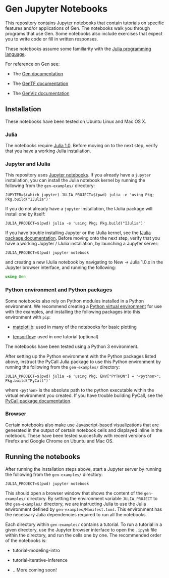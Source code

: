 # Gen Jupyter Notebooks

This repository contains Jupyter notebooks that contain tutorials on specific features and/or applications of Gen.
The notebooks walk you through programs that use Gen.
Some notebooks also include exercises that expect you to write code or fill in written responses.

These notebooks assume some familiarity with the [Julia programming language](https://julialang.org/).

For reference on Gen see:

- The [Gen documentation](https://probcomp.github.io/Gen/dev/)

- The [GenTF documentation](https://probcomp.github.io/GenTF/dev/)

- The [GenViz documentation](https://probcomp.github.io/GenTF/dev/)


## Installation

These notebooks have been tested on Ubuntu Linux and Mac OS X.

### Julia

The notebooks require [Julia 1.0](https://julialang.org/downloads/).
Before moving on to the next step, verify that you have a working Julia installation.

### Jupyter and IJulia

This repository uses [Jupyter notebooks](https://jupyter.org/).
If you already have a `jupyter` installation, you can install the Julia notebook kernel by running the following from the `gen-examples/` directory:
```
JUPYTER=$(which jupyter) JULIA_PROJECT=$(pwd) julia -e 'using Pkg; Pkg.build("IJulia")'
```
If you do not already have a `jupyter` installation, the IJulia package will install one by itself:
```
JULIA_PROJECT=$(pwd) julia -e 'using Pkg; Pkg.build("IJulia")'
```
If you have trouble installing Jupyter or the IJulia kernel, see the [IJulia package documentation](https://github.com/JuliaLang/IJulia.jl).
Before moving onto the next step, verify that you have a working Jupyter / IJulia installation, by launching a Jupyter server:
```
JULIA_PROJECT=$(pwd) jupyter notebook
```
and creating a new IJulia notebook by navigating to New -> Julia 1.0.x in the Jupyter browser interface, and running the following:
```julia
using Gen
```

### Python environment and Python packages

Some notebooks also rely on Python modules installed in a Python environment.
We recommend creating a [Python virtual environment](https://virtualenv.pypa.io/en/latest/) for use with the examples, and installing the following packages into this environment with `pip`:

- [matplotlib](https://matplotlib.org/users/installing.html#installing): used in many of the notebooks for basic plotting

- [tensorflow](https://www.tensorflow.org/install/pip): used in one tutorial (optional)

The notebooks have been tested using a Python 3 environment.

After setting up the Python environment with the Python packages listed above, instruct the PyCall Julia package to use this Python environment by running the following from the `gen-examples/` directory:
```
JULIA_PROJECT=$(pwd) julia -e 'using Pkg; ENV["PYTHON"] = "<python>"; Pkg.build("PyCall")'
```
where `<python>` is the absolute path to the python executable within the virtual environment you created.
If you have trouble building PyCall, see the [PyCall package documentation](https://github.com/JuliaPy/PyCall.jl#specifying-the-python-version).

### Browser

Certain notebooks also make use Javascript-based visualizations that are generated in the output of certain notebook cells and displayed inline in the notebook.
These have been tested succesfully with recent versions of Firefox and Google Chrome on Ubuntu and Mac OS.

## Running the notebooks

After running the installation steps above, start a Jupyter server by running the following from the `gen-examples/` directory:
```
JULIA_PROJECT=$(pwd) jupyter notebook
```
This should open a browser window that shows the content of the `gen-examples/` directory.
By setting the environment variable `JULIA_PROJECT` to the `gen-examples/` directory, we are instructing Julia to use the Julia environment defined by `gen-examples/Manifest.toml`.
This environment has the necessary Julia dependencies required to run all the notebooks.

Each directory within `gen-examples/` contains a tutorial.
To run a tutorial in a given directory, use the Jupyter browser interface to open the `.ipynb` file within the directory, and run the cells one by one.
The recommended order of the notebooks is:

- tutorial-modeling-intro

- tutorial-iterative-inference

- .. More coming soon!
